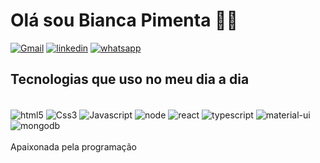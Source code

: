 # Olá sou Bianca Pimenta 🖐🏻

[![Gmail](https://img.shields.io/badge/Gmail-D14836?style=for-the-badge&logo=gmail&logoColor=white)](biancapimenta72@gmail.com
)
[![linkedin](https://img.shields.io/badge/LinkedIn-0077B5?style=for-the-badge&logo=linkedin&logoColor=white)](www.linkedin.com/in/pimenta-bianca72)
[![whatsapp](https://img.shields.io/badge/WhatsApp-25D366?style=for-the-badge&logo=whatsapp&logoColor=white)](+5533991178776)
## Tecnologias que uso no meu dia a dia 
<div style="display: inline_block"><br/>
<img align="center" alt="html5" src="https://img.shields.io/badge/HTML5-E34F26?style=for-the-badge&logo=html5&logoColor=white"/>
<img align="center" alt="Css3" src="https://img.shields.io/badge/CSS3-1572B6?style=for-the-badge&logo=css3&logoColor=white"/>
<img align="center" alt="Javascript" src="https://img.shields.io/badge/JavaScript-323330?style=for-the-badge&logo=javascript&logoColor=F7DF1E"/>
<img align="center" alt="node" src="https://img.shields.io/badge/Node.js-43853D?style=for-the-badge&logo=node.js&logoColor=white"/>
<img align="center" alt="react" src="https://img.shields.io/badge/React-20232A?style=for-the-badge&logo=react&logoColor=61DAFB"/>
<img align="center" alt="typescript" src="https://img.shields.io/badge/TypeScript-007ACC?style=for-the-badge&logo=typescript&logoColor=white"/>
<img align="center" alt="material-ui"src="https://img.shields.io/badge/Material--UI-0081CB?style=for-the-badge&logo=material-ui&logoColor=white"/>
<img align="center" alt="mongodb"src="https://img.shields.io/badge/MongoDB-4EA94B?style=for-the-badge&logo=mongodb&logoColor=white"/>
</div><br/>
Apaixonada pela programação

